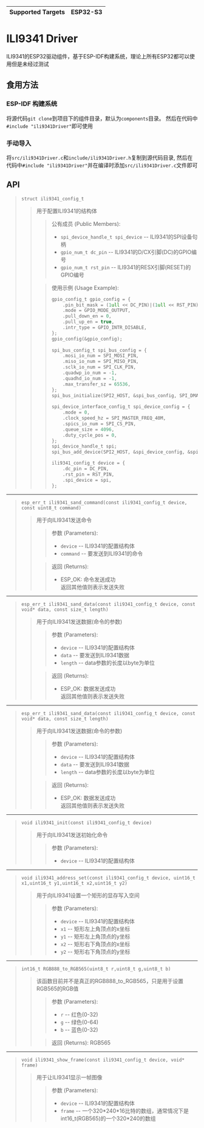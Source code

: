 | Supported Targets | ESP32-S3 |
| ----------------- | -------- |

# ILI9341 Driver
ILI9341的ESP32驱动组件，基于ESP-IDF构建系统，理论上所有ESP32都可以使用但是未经过测试

## 食用方法
### ESP-IDF 构建系统
将源代码`git clone`到项目下的组件目录，默认为`components`目录。
然后在代码中`#include "ili9341Driver"`即可使用

### 手动导入
将`src/ili9341Driver.c`和`include/ili9341Driver.h`复制到源代码目录, 然后在代码中`#include "ili9341Driver"`并在编译时添加`src/ili9341Driver.c`文件即可

## API
> ```struct ili9341_config_t```  
>> 用于配置ILI9341的结构体  
>>> 公有成员 (Public Members):  
>>> * `spi_device_handle_t spi_device` -- ILI9341的SPI设备句柄  
>>> * `gpio_num_t dc_pin` -- ILI9341的D/CX引脚(DC)的GPIO编号  
>>> * `gpio_num_t rst_pin` -- ILI9341的RESX引脚(RESET)的GPIO编号  
>>
>>> 使用示例 (Usage Example):  
>>> ```c
>>> gpio_config_t gpio_config = {
>>>     .pin_bit_mask = (1ull << DC_PIN)|(1ull << RST_PIN),
>>>     .mode = GPIO_MODE_OUTPUT,
>>>     .pull_down_en = 0,
>>>     .pull_up_en = true,
>>>     .intr_type = GPIO_INTR_DISABLE,
>>> };
>>> gpio_config(&gpio_config);
>>>     
>>> spi_bus_config_t spi_bus_config = {
>>>     .mosi_io_num = SPI_MOSI_PIN,
>>>     .miso_io_num = SPI_MISO_PIN,
>>>     .sclk_io_num = SPI_CLK_PIN,
>>>     .quadwp_io_num = -1,
>>>     .quadhd_io_num = -1,
>>>     .max_transfer_sz = 65536,
>>> };
>>> spi_bus_initialize(SPI2_HOST, &spi_bus_config, SPI_DMA_CH_AUTO); // Enable the DMA feature
>>>     
>>> spi_device_interface_config_t spi_device_config = {
>>>     .mode = 0,
>>>     .clock_speed_hz = SPI_MASTER_FREQ_40M, 
>>>     .spics_io_num = SPI_CS_PIN,
>>>     .queue_size = 4096,
>>>     .duty_cycle_pos = 0,
>>> };
>>> spi_device_handle_t spi;
>>> spi_bus_add_device(SPI2_HOST, &spi_device_config, &spi);
>>> 
>>> ili9341_config_t device = {
>>>     .dc_pin = DC_PIN,
>>>     .rst_pin = RST_PIN,
>>>     .spi_device = spi,
>>> };
>>> ```
---
>`esp_err_t ili9341_sand_command(const ili9341_config_t device, const uint8_t command)`  
>> 用于向ILI9341发送命令  
>>> 参数 (Parameters):  
>>> * `device` -- ILI9341的配置结构体
>>> * `command` -- 要发送到ILI9341的命令
>>
>>> 返回 (Returns):
>>> * ESP_OK: 命令发送成功  
>>> 返回其他值则表示发送失败
---
>`esp_err_t ili9341_sand_data(const ili9341_config_t device, const void* data, const size_t length)`  
>> 用于向ILI9341发送数据(命令的参数)  
>>> 参数 (Parameters):  
>>> * `device` -- ILI9341的配置结构体
>>> * `data` -- 要发送到ILI9341数据
>>> * `length` -- data参数的长度以byte为单位
>>
>>> 返回 (Returns):
>>> * ESP_OK: 数据发送成功  
>>> 返回其他值则表示发送失败
---
>`esp_err_t ili9341_sand_data(const ili9341_config_t device, const void* data, const size_t length)`  
>> 用于向ILI9341发送数据(命令的参数)  
>>> 参数 (Parameters):  
>>> * `device` -- ILI9341的配置结构体
>>> * `data` -- 要发送到ILI9341数据
>>> * `length` -- data参数的长度以byte为单位
>>
>>> 返回 (Returns):
>>> * ESP_OK: 数据发送成功  
>>> 返回其他值则表示发送失败
---
>`void ili9341_init(const ili9341_config_t device)`  
>> 用于向ILI9341发送初始化命令
>>> 参数 (Parameters):  
>>> * `device` -- ILI9341的配置结构体
---
>`void ili9341_address_set(const ili9341_config_t device, uint16_t x1,uint16_t y1,uint16_t x2,uint16_t y2)`  
>> 用于向ILI9341设置一个矩形的显存写入空间
>>> 参数 (Parameters):  
>>> * `device` -- ILI9341的配置结构体
>>> * `x1` -- 矩形左上角顶点的x坐标
>>> * `y1` -- 矩形左上角顶点的y坐标
>>> * `x2` -- 矩形右下角顶点的x坐标
>>> * `y2` -- 矩形右下角顶点的y坐标
---
>`int16_t RGB888_to_RGB565(uint8_t r,uint8_t g,uint8_t b)`  
>> 该函数目前并不是真正的RGB888_to_RGB565，只是用于设置RGB565的RGB值
>>> 参数 (Parameters):  
>>> * `r` -- 红色(0-32)
>>> * `g` -- 绿色(0-64)
>>> * `b` -- 蓝色(0-32)
>> 
>>> 返回 (Returns): RGB565
---
>`void ili9341_show_frame(const ili9341_config_t device, void* frame)`  
>> 用于让ILI9341显示一帧图像
>>> 参数 (Parameters):  
>>> * `device` -- ILI9341的配置结构体
>>> * `frame` -- 一个320\*240\*16比特的数组，通常情况下是int16_t(RGB565)的一个320*240的数组
